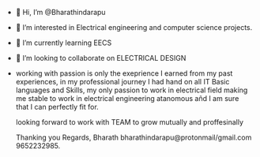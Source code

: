 - 👋 Hi, I’m @Bharathindarapu
- 👀 I’m interested in Electrical engineering and computer science projects.
- 🌱 I’m currently learning EECS
- 💞️ I’m looking to collaborate on ELECTRICAL DESIGN
-    working with passion is only the exeprience
     I earned from my past experiences, 
     in my professional journey I had hand
     on all IT Basic languages and Skills,
     my only passion to work in electrical field 
     makíng me stable to work in electrical engineering
     atanomous añd I am sure that I can perfectly fit
     for.

     looking forward to work with TEAM to 
     grow mutually and proffesinally

     Thanking you 
     Regards,
     Bharath
     bharathindarapu@protonmail/gmail.com
     9652232985.

<!---
Bharathindarapu/Bharathindarapu is a ✨ special ✨ repository because its `README.md` (this file) appears on your GitHub profile.
You can click the Preview link to take a look at your changes.
--->
